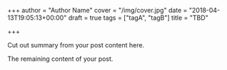 +++
author = "Author Name"
cover = "/img/cover.jpg"
date = "2018-04-13T19:05:13+00:00"
draft = true
tags = ["tagA", "tagB"]
title = "TBD"

+++

Cut out summary from your post content here.

<!--more-->

The remaining content of your post.
